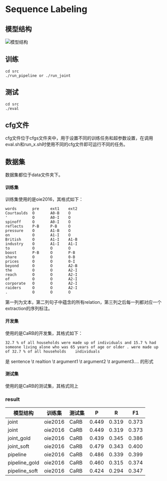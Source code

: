 # Sequence Labeling
## 模型结构
![模型结构](/img/model_structure_sequence_labeling.png)
## 训练
```
cd src
./run_pipeline or ./run_joint
```

## 测试

```
cd src
./eval
```

## cfg文件

cfg文件位于cfgs文件夹中，用于设置不同的训练任务和超参数设置，在调用eval.sh和run_x.sh时使用不同的cfg文件即可运行不同的任务。

## 数据集
数据集都位于data文件夹下。
#### 训练集
训练集使用的是oie2016，其格式如下：
```
words       pre     ext1    ext2
Courtaulds  O       A0-B    O
'           O       A0-I    O
spinoff     O       A0-I    O
reflects    P-B     P-B     O
pressure    O       A1-B    O
on          O       A1-I    O
British     O       A1-I    A1-B
industry    O       A1-I    A1-I
to          O       O       O
boost       P-B     O       P-B
share       O       O       0-B
prices      O       O       0-I
beyond      O       O       A2-B
the         O       O       A2-I
reach       O       O       A2-I
of          O       O       A2-I
corporate   O       O       A2-I
raiders     O       O       A2-I
.           O       O       O
```
第一列为文本，第二列句子中蕴含的所有relation，第三列之后每一列都对应一个extraction的序列标注。

#### 开发集
使用的是CaRB的开发集，其格式如下：
```
32.7 % of all households were made up of individuals and 15.7 % had someone living alone who was 65 years of age or older .	were made up of	32.7 % of all households	individuals
```
是 sentence \t realtion \t argument1 \t argument2 \t argument3.... 的形式
#### 测试集
使用的是CaRB的测试集，其格式同上

### result

|   模型结构 | 训练集    | 测试集 | P | R | F1|
|   ----    | ----      | ---- | ---- | ---- | ----|
|   joint   | oie2016   | CaRB | 0.449 | 0.319 | 0.373|
|   joint   | oie2016   | CaRB | 0.449 | 0.319 | 0.373|
|joint_gold|oie2016|CaRB|0.439|0.345|0.386|
|joint_soft|oie2016|CaRB|0.479|0.343|0.400|
|pipeline|oie2016|CaRB|0.486|0.339|0.399|
|pipeline_gold|oie2016|CaRB|0.460|0.315|0.374|
|pipeline_soft|oie2016|CaRB|0.424|0.294|0.347|	